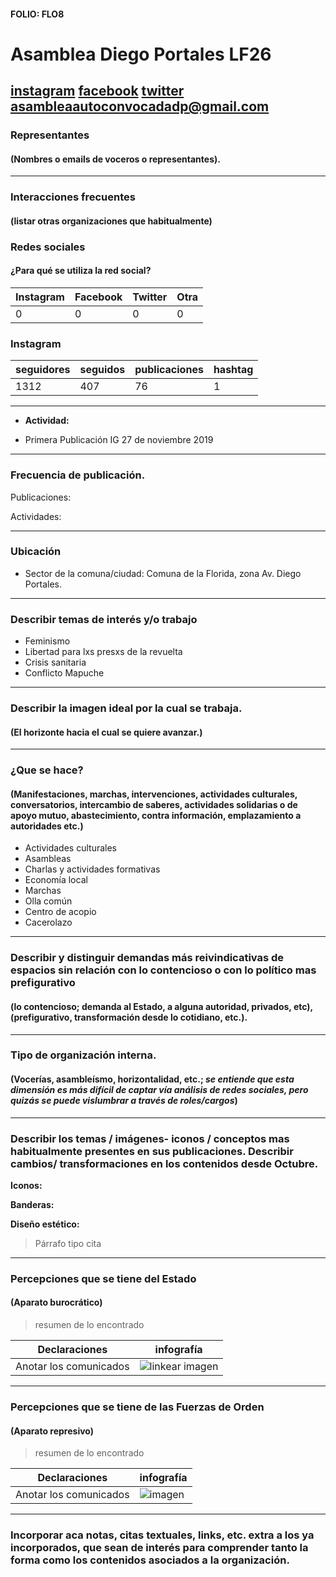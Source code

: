 #### FOLIO: FLO8
# Asamblea Diego Portales LF26

[instagram](https://www.instagram.com/asamblea_diego_portales/)
[facebook](https://www.facebook.com/Asamblea-autoconvocada-Diego-Portales-LF26-100655128062149)
[twitter]()
<asambleaautoconvocadadp@gmail.com>
---

### Representantes
#### (Nombres o emails de voceros o representantes).

---
### Interacciones frecuentes
#### (listar otras organizaciones que habitualmente)

### Redes sociales
#### ¿Para qué se utiliza la red social?
| Instagram | Facebook | Twitter | Otra 
|---|---|---|---|
|0|0|0|0|

### **Instagram**
| seguidores | seguidos | publicaciones | hashtag |
|---|---|---|---|
|1312|407|76|1|

---

* **Actividad:**   

* Primera Publicación IG 27 de noviembre 2019

---
### Frecuencia de publicación.

Publicaciones:

Actividades:

---
### Ubicación
* Sector de la comuna/ciudad: Comuna de la Florida, zona Av. Diego Portales. 

---
### Describir temas de interés y/o trabajo

* Feminismo
* Libertad para lxs presxs de la revuelta
* Crisis sanitaria
* Conflicto Mapuche

---
### Describir la imagen ideal por la cual se trabaja.
#### (El horizonte hacia el cual se quiere avanzar.)

---
### ¿Que se hace?
#### (Manifestaciones, marchas, intervenciones, actividades culturales, conversatorios, intercambio de saberes, actividades solidarias o de apoyo mutuo, abastecimiento, contra información, emplazamiento a autoridades etc.)

* Actividades culturales
* Asambleas 
* Charlas y actividades formativas
* Economía local 
* Marchas
* Olla común
* Centro de acopio
* Cacerolazo

---
### Describir y distinguir demandas más reivindicativas de espacios sin relación con lo contencioso o con lo político mas prefigurativo
#### (lo contencioso; demanda al Estado, a alguna autoridad, privados, etc), (prefigurativo, transformación desde lo cotidiano, etc.).

---
### Tipo de organización interna.
#### (Vocerías, asambleísmo, horizontalidad, etc.; *se entiende que esta dimensión es más difícil de captar vía análisis de redes sociales, pero quizás se puede vislumbrar a través de roles/cargos*)

---
### Describir los temas / imágenes- iconos / conceptos mas habitualmente presentes en sus publicaciones. Describir cambios/ transformaciones en los contenidos desde Octubre.

**Iconos:**

**Banderas:**

**Diseño estético:**

> Párrafo tipo cita 

---
### Percepciones que se tiene del Estado
#### (Aparato burocrático)
> resumen de lo encontrado

| Declaraciones | infografía | 
|---|---|
|Anotar los comunicados | ![linkear imagen]() |

---
### Percepciones que se tiene de las Fuerzas de Orden
#### (Aparato represivo)
> resumen de lo encontrado

| Declaraciones | infografía | 
|---|---|
|Anotar los comunicados | ![imagen]() |


---
### Incorporar aca notas, citas textuales, links, etc. extra a los ya incorporados, que sean de interés para comprender tanto la forma como los contenidos asociados a la organización.
